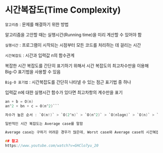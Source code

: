 # 시간복잡도(Time Complexity)

`알고리즘` : 문제를 해결하기 위한 방법

알고리즘을 고안할 때는 실행시간(Running time)을 미리 계산할 수 있어야 함

`실행시간` : 프로그램이 시작되는 시점부터 모든 코드를 처리하는 데 걸리는 시간

`시간복잡도` : 시간과 입력값 n의 함수관계

복잡한 시간 복잡도를 간단히 표기하기 위해서 시간 복잡도의 최고차수만을 이용해 Big-O 표기법을 사용할 수 있음

`Big-O 표기법` : 시간복잡도를 간단히 나타낼 수 있는 점근 표기법 중 하나

입력값 n에 대한 실행시간 함수가 있다면 최고차항의 계수만을 표기

````C = O(1)
an + b = O(n)
an^2 + bn + c = O(n^2)```

차수가 높은 순서 : `O(n!)` > `O(2^n)` > `O(n^2)` > `O(nlogn)` > `O(n)` > `O(logn)` > `O(1)`

일반적인 시간 복잡도는 Average case를 말함

Average case는 구하기 어려운 경우가 많은데, Worst case와 Average case의 시간복잡도가 같은 경우가 많아서 비교적 구하기 쉬운 Worst case를 사용해서 알고리즘의 시간복잡도를 나타내기도 함

## 참고
https://www.youtube.com/watch?v=GHClo7yu_20
````
